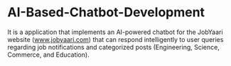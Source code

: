 # AI-Based-Chatbot-Development
 It is a application that implements an AI-powered chatbot for the  JobYaari website (www.jobyaari.com) that can respond intelligently to user queries regarding  job notifications and categorized posts (Engineering, Science, Commerce, and  Education).
